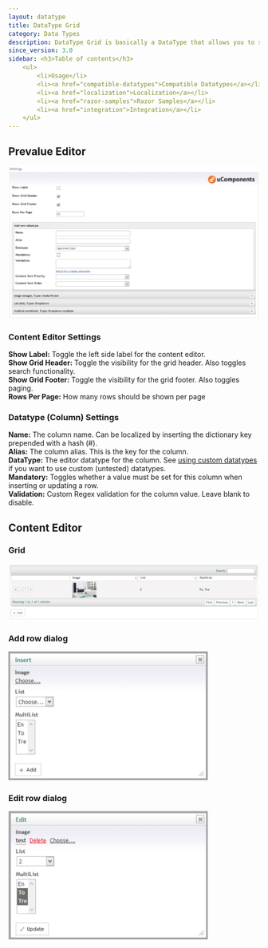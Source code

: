 ```yaml
---
layout: datatype
title: DataType Grid
category: Data Types
description: DataType Grid is basically a DataType that allows you to store DataTypes in a grid-like fashion. Think Excel, but with other Datatypes instead of textboxes.
since_version: 3.0
sidebar: <h3>Table of contents</h3>
    <ul>
        <li>Usage</li>
        <li><a href="compatible-datatypes">Compatible Datatypes</a></li>
        <li><a href="localization">Localization</a></li>
        <li><a href="razor-samples">Razor Samples</a></li>
        <li><a href="integration">Integration</a></li>
    </ul>
---
```

## Prevalue Editor ##

<img src="PreValueEditor_post54.JPG" width="700" alt="Prevalue Editor"/>

### Content Editor Settings ###
**Show Label:** Toggle the left side label for the content editor.    
**Show Grid Header:** Toggle the visibility for the grid header. Also toggles search functionality.    
**Show Grid Footer:** Toggle the visibility for the grid footer. Also toggles paging.    
**Rows Per Page:** How many rows should be shown per page

### Datatype (Column) Settings ###
**Name:** The column name. Can be localized by inserting the dictionary key prepended with a hash (#).    
**Alias:** The column alias. This is the key for the column.   
**DataType:** The editor datatype for the column. See [using custom datatypes](compatible-datatypes/#using_custom_datatypes) if you want to use custom (untested) datatypes.    
**Mandatory:** Toggles whether a value must be set for this column when inserting or updating a row.   
**Validation:** Custom Regex validation for the column value. Leave blank to disable.


## Content Editor ##

### Grid ###
<img src="contenteditor_post54.JPG" width="700" alt="Content Editor"/>    

### Add row dialog ###
<img src="insertdialog_post54.JPG" width="400" alt="Add Row Dialog"/>    

### Edit row dialog ###
<img src="editdialog_post54.JPG" width="400" alt="Edit Row Dialog"/>
